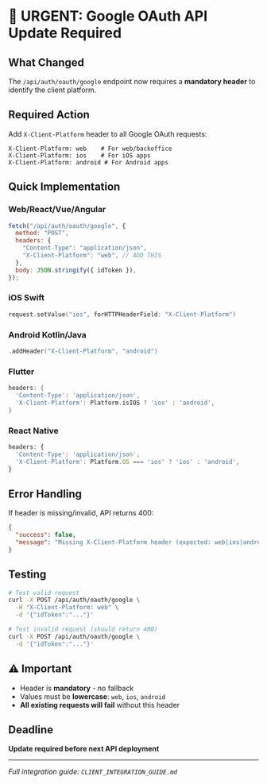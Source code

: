 # 🚨 URGENT: Google OAuth API Update Required

## What Changed

The `/api/auth/oauth/google` endpoint now requires a **mandatory header** to identify the client platform.

## Required Action

Add `X-Client-Platform` header to all Google OAuth requests:

```http
X-Client-Platform: web    # For web/backoffice
X-Client-Platform: ios    # For iOS apps
X-Client-Platform: android # For Android apps
```

## Quick Implementation

### Web/React/Vue/Angular

```javascript
fetch("/api/auth/oauth/google", {
  method: "POST",
  headers: {
    "Content-Type": "application/json",
    "X-Client-Platform": "web", // ADD THIS
  },
  body: JSON.stringify({ idToken }),
});
```

### iOS Swift

```swift
request.setValue("ios", forHTTPHeaderField: "X-Client-Platform")
```

### Android Kotlin/Java

```kotlin
.addHeader("X-Client-Platform", "android")
```

### Flutter

```dart
headers: {
  'Content-Type': 'application/json',
  'X-Client-Platform': Platform.isIOS ? 'ios' : 'android',
}
```

### React Native

```javascript
headers: {
  'Content-Type': 'application/json',
  'X-Client-Platform': Platform.OS === 'ios' ? 'ios' : 'android',
}
```

## Error Handling

If header is missing/invalid, API returns 400:

```json
{
  "success": false,
  "message": "Missing X-Client-Platform header (expected: web|ios|android)"
}
```

## Testing

```bash
# Test valid request
curl -X POST /api/auth/oauth/google \
  -H "X-Client-Platform: web" \
  -d '{"idToken":"..."}'

# Test invalid request (should return 400)
curl -X POST /api/auth/oauth/google \
  -d '{"idToken":"..."}'
```

## ⚠️ Important

- Header is **mandatory** - no fallback
- Values must be **lowercase**: `web`, `ios`, `android`
- **All existing requests will fail** without this header

## Deadline

**Update required before next API deployment**

---

_Full integration guide: `CLIENT_INTEGRATION_GUIDE.md`_

